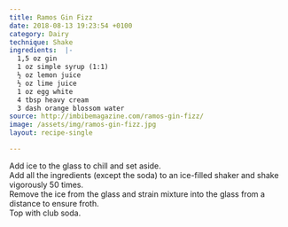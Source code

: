 ```yaml
---
title: Ramos Gin Fizz
date: 2018-08-13 19:23:54 +0100
category: Dairy
technique: Shake
ingredients:  |-
  1,5 oz gin
  1 oz simple syrup (1:1)
  ½ oz lemon juice
  ½ oz lime juice
  1 oz egg white
  4 tbsp heavy cream
  3 dash orange blossom water
source: http://imbibemagazine.com/ramos-gin-fizz/
image: /assets/img/ramos-gin-fizz.jpg
layout: recipe-single

---
```

Add ice to the glass to chill and set aside.  
Add all the ingredients (except the soda) to an ice-filled shaker and shake vigorously 50 times.  
Remove the ice from the glass and strain mixture into the glass from a distance to ensure froth.  
Top with club soda.
